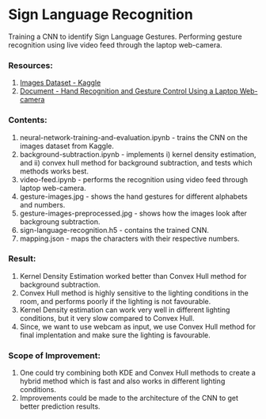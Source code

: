# Sign Language Recognition
Training a CNN to identify Sign Language Gestures. Performing gesture recognition using live video feed through the laptop web-camera.

### Resources:
1. [Images Dataset - Kaggle](https://www.kaggle.com/ahmedkhanak1995/sign-language-gesture-images-dataset)
2. [Document - Hand Recognition and Gesture Control Using a Laptop Web-camera](https://web.stanford.edu/class/cs231a/prev_projects_2016/CS231A_Project_Final.pdf)

### Contents:
1. neural-network-training-and-evaluation.ipynb - trains the CNN on the images dataset from Kaggle.
2. background-subtraction.ipynb - implements i) kernel density estimation, and ii) convex hull method for background subtraction, and tests which methods works best.
3. video-feed.ipynb - performs the recognition using video feed through laptop web-camera.
4. gesture-images.jpg - shows the hand gestures for different alphabets and numbers.
5. gesture-images-preprocessed.jpg - shows how the images look after backgroung subtraction.
6. sign-language-recognition.h5 - contains the trained CNN.
7. mapping.json - maps the characters with their respective numbers.

### Result:
1. Kernel Density Estimation worked better than Convex Hull method for background subtraction.
2. Convex Hull method is highly sensitive to the lighting conditions in the room, and performs poorly if the lighting is not favourable.
3. Kernel Density estimation can work very well in different lighting conditions, but it very slow compared to Convex Hull.
4. Since, we want to use webcam as input, we use Convex Hull method for final implentation and make sure the lighting is favourable.

### Scope of Improvement:
1. One could try combining both KDE and Convex Hull methods to create a hybrid method which is fast and also works in different lighting conditions.
2. Improvements could be made to the architecture of the CNN to get better prediction results.
